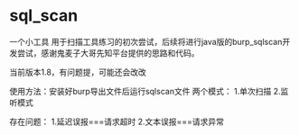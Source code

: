 # sql_scan
一个小工具
用于扫描工具练习的初次尝试，后续将进行java版的burp_sqlscan开发尝试，感谢鬼麦子大哥先知平台提供的思路和代码。

当前版本1.8，有问题提，可能还会改改

使用方法：安装好burp导出文件后运行sqlscan文件
两个模式：
1.单次扫描
2.监听模式


存在问题：
1.延迟误报===请求超时
2.文本误报===请求异常
